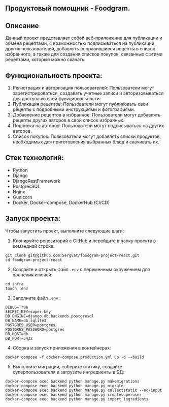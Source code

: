 ## Продуктовый помощник - Foodgram.

## Описание

Данный проект представляет собой веб-приложение для публикации и обмена рецептами, с возможностью подписываться на публикации других пользователей, добавлять понравившиеся рецепты в список избранного, а также для создания списков покупок, связанных с этими рецептами, который можно скачать.

## Функциональность проекта:

1.  Регистрация и авторизация пользователей: Пользователи могут зарегистрироваться, создавать учетные записи и авторизовываться для доступа ко всей функциональности.
2.  Публикация рецептов: Пользователи могут публиковать свои рецепты с подробными инструкциями и фотографиями.
3.  Добавление рецептов в избранное: Пользователи могут добавлять рецепты других авторов в свой список избранных.
4.  Подписка на авторов: Пользователи могут подписываться на других авторов.
5.  Список покупок: Пользователи могут добавлять списки продуктов, необходимых для приготовления выбранных блюд и скачивать их.

## Стек технологий:

- Python
- Django
- DjangoRestFramework
- PostgresSQL
- Nginx
- Gunicorn
- Docker, Docker-compose, DockerHub (CI/CD)

## Запуск проекта:

Чтобы запустить проект, выполните следующие шаги:

1.  Клонируйте репозиторий с GitHub и перейдите в папку проекта в командной строке:

```
git clone git@github.com:Sergvat/foodgram-project-react.git
cd foodgram-project-react
```

2. Cоздайте и открыть файл `.env` с переменным окружением для хранения ключей:

```
cd infra
touch .env
```

3. Заполните файл `.env` :

```
DEBUG=True
SECRET_KEY=super-key
DB_ENGINE=django.db.backends.postgresql
DB_NAME=db.sqlite3
POSTGRES_USER=postgres
POSTGRES_PASSWORD=postgres
DB_HOST=db
DB_PORT=5432
```

4.  Сборка и запуск приложения в контейнерах:

```
docker compose -f docker-compose.production.yml up -d --build
```

5.  Выполните миграции, соберите статику, cоздайте суперпользователя и загрузите ингредиенты в БД:

```
docker-compose exec backend python manage.py makemigrations
docker-compose exec backend python manage.py migrate
docker-compose exec backend python manage.py collectstatic --no-input
docker-compose exec backend python manage.py createsuperuser
docker-compose exec backend python manage.py import_ingredients
```
